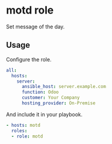 # motd role

Set message of the day.

## Usage

Configure the role.

```yml
all:
  hosts:
    server:
      ansible_host: server.example.com
      function: Odoo
      customer: Your Company
      hosting_provider: On-Premise
```

And include it in your playbook.

```yml
- hosts: motd
  roles:
  - role: motd
```

